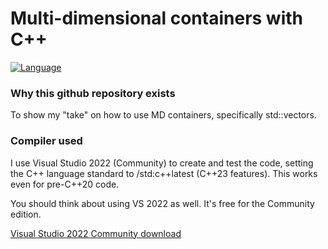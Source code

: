 # Multi-dimensional containers with C++
[![Language](https://img.shields.io/badge/Language-C%2B%2B-blue)](https://github.com/GeorgePimpleton/modules_testing/)
### Why this github repository exists
To show my "take" on how to use MD containers, specifically std::vectors.

### Compiler used
I use Visual Studio 2022 (Community) to create and test the code, setting the C++ language standard to /std:c++latest (C++23 features).  This works even for pre-C++20 code.

You should think about using VS 2022 as well.  It's free for the Community edition.

[Visual Studio 2022 Community download](https://visualstudio.microsoft.com/vs/community/)
